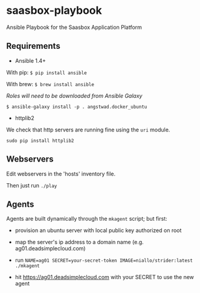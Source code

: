 # saasbox-playbook

Ansible Playbook for the Saasbox Application Platform

## Requirements

* Ansible 1.4+

With pip:
`$ pip install ansible`

With brew:
`$ brew install ansible`

*Roles will need to be downloaded from Ansible Galaxy*

```
$ ansible-galaxy install -p . angstwad.docker_ubuntu
```

* httplib2

We check that http servers are running fine using the `uri` module.

`sudo pip install httplib2`

## Webservers

Edit webservers in the 'hosts' inventory file.

Then just run `./play`

## Agents

Agents are built dynamically through the `mkagent` script; but first:

* provision an ubuntu server with local public key authorized on root

* map the server's ip address to a domain name (e.g. ag01.deadsimplecloud.com)

* run `NAME=ag01 SECRET=your-secret-token IMAGE=niallo/strider:latest ./mkagent`

* hit https://ag01.deadsimplecloud.com with your SECRET to use the new agent
